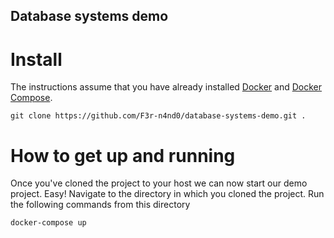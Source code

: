 ## Database systems demo

# Install
The instructions assume that you have already installed [Docker](https://docs.docker.com/installation/) and [Docker Compose](https://docs.docker.com/compose/install/). 

    git clone https://github.com/F3r-n4nd0/database-systems-demo.git .

# How to get up and running
Once you've cloned the project to your host we can now start our demo project. Easy! Navigate to the directory in which you cloned the project. Run the following commands from this directory 
    
    docker-compose up